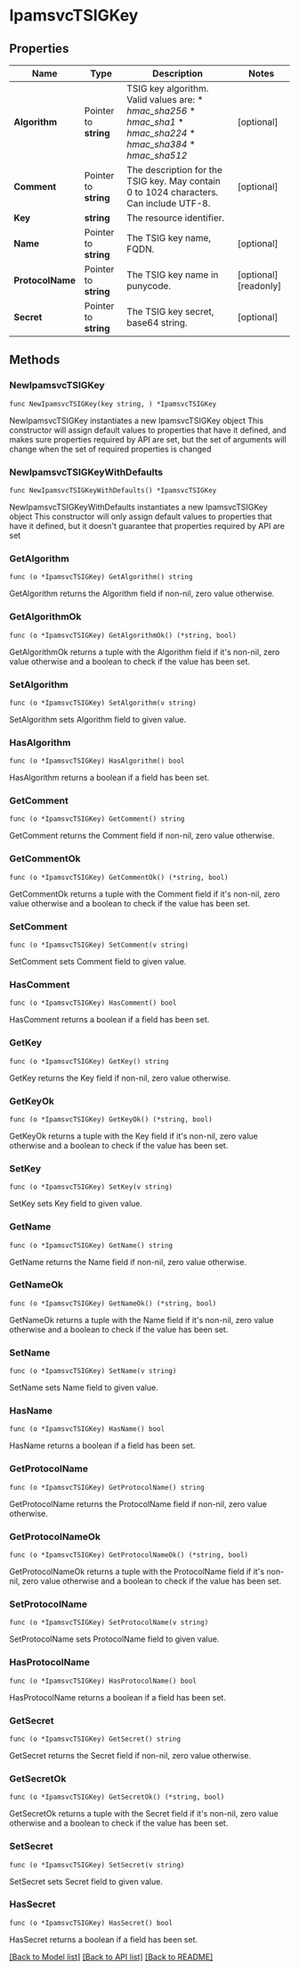 # IpamsvcTSIGKey

## Properties

Name | Type | Description | Notes
------------ | ------------- | ------------- | -------------
**Algorithm** | Pointer to **string** | TSIG key algorithm.  Valid values are:  * _hmac_sha256_  * _hmac_sha1_  * _hmac_sha224_  * _hmac_sha384_  * _hmac_sha512_ | [optional] 
**Comment** | Pointer to **string** | The description for the TSIG key. May contain 0 to 1024 characters. Can include UTF-8. | [optional] 
**Key** | **string** | The resource identifier. | 
**Name** | Pointer to **string** | The TSIG key name, FQDN. | [optional] 
**ProtocolName** | Pointer to **string** | The TSIG key name in punycode. | [optional] [readonly] 
**Secret** | Pointer to **string** | The TSIG key secret, base64 string. | [optional] 

## Methods

### NewIpamsvcTSIGKey

`func NewIpamsvcTSIGKey(key string, ) *IpamsvcTSIGKey`

NewIpamsvcTSIGKey instantiates a new IpamsvcTSIGKey object
This constructor will assign default values to properties that have it defined,
and makes sure properties required by API are set, but the set of arguments
will change when the set of required properties is changed

### NewIpamsvcTSIGKeyWithDefaults

`func NewIpamsvcTSIGKeyWithDefaults() *IpamsvcTSIGKey`

NewIpamsvcTSIGKeyWithDefaults instantiates a new IpamsvcTSIGKey object
This constructor will only assign default values to properties that have it defined,
but it doesn't guarantee that properties required by API are set

### GetAlgorithm

`func (o *IpamsvcTSIGKey) GetAlgorithm() string`

GetAlgorithm returns the Algorithm field if non-nil, zero value otherwise.

### GetAlgorithmOk

`func (o *IpamsvcTSIGKey) GetAlgorithmOk() (*string, bool)`

GetAlgorithmOk returns a tuple with the Algorithm field if it's non-nil, zero value otherwise
and a boolean to check if the value has been set.

### SetAlgorithm

`func (o *IpamsvcTSIGKey) SetAlgorithm(v string)`

SetAlgorithm sets Algorithm field to given value.

### HasAlgorithm

`func (o *IpamsvcTSIGKey) HasAlgorithm() bool`

HasAlgorithm returns a boolean if a field has been set.

### GetComment

`func (o *IpamsvcTSIGKey) GetComment() string`

GetComment returns the Comment field if non-nil, zero value otherwise.

### GetCommentOk

`func (o *IpamsvcTSIGKey) GetCommentOk() (*string, bool)`

GetCommentOk returns a tuple with the Comment field if it's non-nil, zero value otherwise
and a boolean to check if the value has been set.

### SetComment

`func (o *IpamsvcTSIGKey) SetComment(v string)`

SetComment sets Comment field to given value.

### HasComment

`func (o *IpamsvcTSIGKey) HasComment() bool`

HasComment returns a boolean if a field has been set.

### GetKey

`func (o *IpamsvcTSIGKey) GetKey() string`

GetKey returns the Key field if non-nil, zero value otherwise.

### GetKeyOk

`func (o *IpamsvcTSIGKey) GetKeyOk() (*string, bool)`

GetKeyOk returns a tuple with the Key field if it's non-nil, zero value otherwise
and a boolean to check if the value has been set.

### SetKey

`func (o *IpamsvcTSIGKey) SetKey(v string)`

SetKey sets Key field to given value.


### GetName

`func (o *IpamsvcTSIGKey) GetName() string`

GetName returns the Name field if non-nil, zero value otherwise.

### GetNameOk

`func (o *IpamsvcTSIGKey) GetNameOk() (*string, bool)`

GetNameOk returns a tuple with the Name field if it's non-nil, zero value otherwise
and a boolean to check if the value has been set.

### SetName

`func (o *IpamsvcTSIGKey) SetName(v string)`

SetName sets Name field to given value.

### HasName

`func (o *IpamsvcTSIGKey) HasName() bool`

HasName returns a boolean if a field has been set.

### GetProtocolName

`func (o *IpamsvcTSIGKey) GetProtocolName() string`

GetProtocolName returns the ProtocolName field if non-nil, zero value otherwise.

### GetProtocolNameOk

`func (o *IpamsvcTSIGKey) GetProtocolNameOk() (*string, bool)`

GetProtocolNameOk returns a tuple with the ProtocolName field if it's non-nil, zero value otherwise
and a boolean to check if the value has been set.

### SetProtocolName

`func (o *IpamsvcTSIGKey) SetProtocolName(v string)`

SetProtocolName sets ProtocolName field to given value.

### HasProtocolName

`func (o *IpamsvcTSIGKey) HasProtocolName() bool`

HasProtocolName returns a boolean if a field has been set.

### GetSecret

`func (o *IpamsvcTSIGKey) GetSecret() string`

GetSecret returns the Secret field if non-nil, zero value otherwise.

### GetSecretOk

`func (o *IpamsvcTSIGKey) GetSecretOk() (*string, bool)`

GetSecretOk returns a tuple with the Secret field if it's non-nil, zero value otherwise
and a boolean to check if the value has been set.

### SetSecret

`func (o *IpamsvcTSIGKey) SetSecret(v string)`

SetSecret sets Secret field to given value.

### HasSecret

`func (o *IpamsvcTSIGKey) HasSecret() bool`

HasSecret returns a boolean if a field has been set.


[[Back to Model list]](../README.md#documentation-for-models) [[Back to API list]](../README.md#documentation-for-api-endpoints) [[Back to README]](../README.md)


